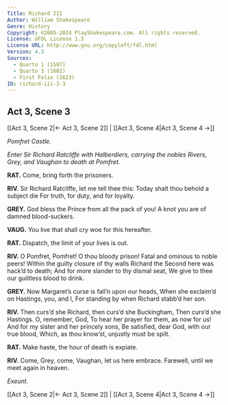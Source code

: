 ```yaml
---
Title: Richard III
Author: William Shakespeare
Genre: History
Copyright: ©2005-2024 PlayShakespeare.com. All rights reserved.
License: GFDL License 1.3
License URL: http://www.gnu.org/copyleft/fdl.html
Version: 4.3
Sources:
  - Quarto 1 (1597)
  - Quarto 3 (1602)
  - First Folio (1623)
ID: richard-iii-3-3
---
```


## Act 3, Scene 3
[[Act 3, Scene 2|← Act 3, Scene 2]] | [[Act 3, Scene 4|Act 3, Scene 4 →]]

*Pomfret Castle.*

*Enter Sir Richard Ratcliffe with Halberdiers, carrying the nobles Rivers, Grey, and Vaughan to death at Pomfret.*

**RAT.**
Come, bring forth the prisoners.

**RIV.**
Sir Richard Ratcliffe, let me tell thee this:
Today shalt thou behold a subject die
For truth, for duty, and for loyalty.

**GREY.**
God bless the Prince from all the pack of you!
A knot you are of damned blood-suckers.

**VAUG.**
You live that shall cry woe for this hereafter.

**RAT.**
Dispatch, the limit of your lives is out.

**RIV.**
O Pomfret, Pomfret! O thou bloody prison!
Fatal and ominous to noble peers!
Within the guilty closure of thy walls
Richard the Second here was hack’d to death;
And for more slander to thy dismal seat,
We give to thee our guiltless blood to drink.

**GREY.**
Now Margaret’s curse is fall’n upon our heads,
When she exclaim’d on Hastings, you, and I,
For standing by when Richard stabb’d her son.

**RIV.**
Then curs’d she Richard, then curs’d she Buckingham,
Then curs’d she Hastings. O, remember, God,
To hear her prayer for them, as now for us!
And for my sister and her princely sons,
Be satisfied, dear God, with our true blood,
Which, as thou know’st, unjustly must be spilt.

**RAT.**
Make haste, the hour of death is expiate.

**RIV.**
Come, Grey, come, Vaughan, let us here embrace.
Farewell, until we meet again in heaven.

*Exeunt.*

[[Act 3, Scene 2|← Act 3, Scene 2]] | [[Act 3, Scene 4|Act 3, Scene 4 →]]
